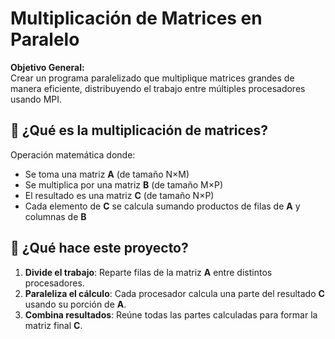 # Multiplicación de Matrices en Paralelo  

**Objetivo General:**  
Crear un programa paralelizado que multiplique matrices grandes de manera eficiente, distribuyendo el trabajo entre múltiples procesadores usando MPI.  

## 📖 ¿Qué es la multiplicación de matrices?  
Operación matemática donde:  
- Se toma una matriz **A** (de tamaño N×M)  
- Se multiplica por una matriz **B** (de tamaño M×P)  
- El resultado es una matriz **C** (de tamaño N×P)  
- Cada elemento de **C** se calcula sumando productos de filas de **A** y columnas de **B**  

## 🎯 ¿Qué hace este proyecto?  
1. **Divide el trabajo**: Reparte filas de la matriz **A** entre distintos procesadores.  
2. **Paraleliza el cálculo**: Cada procesador calcula una parte del resultado **C** usando su porción de **A**. 
3. **Combina resultados**: Reúne todas las partes calculadas para formar la matriz final **C**.  
